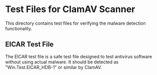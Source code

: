 # Test Files for ClamAV Scanner

This directory contains test files for verifying the malware detection functionality.

## EICAR Test File
The EICAR test file is a safe test file designed to test antivirus software without using actual malware. It should be detected as "Win.Test.EICAR_HDB-1" or similar by ClamAV.